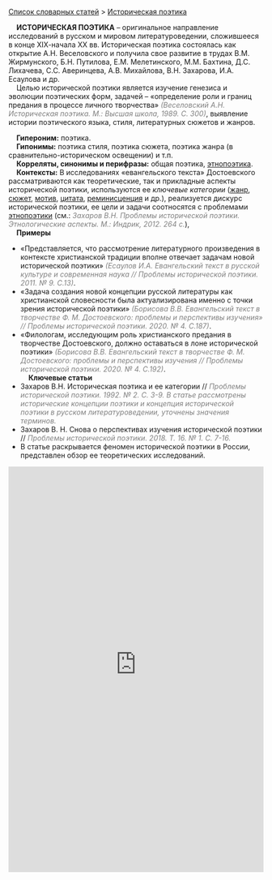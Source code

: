 <style>
st { color: Gray;
  font-style: italic;}
</style>

[Список словарных статей](https://thesaurus-dostoevsky.github.io/Thesaurus/) > [Историческая поэтика](историческая_поэтика.md) 

&nbsp;&nbsp;&nbsp;&nbsp;**ИСТОРИЧЕСКАЯ ПОЭТИКА** – оригинальное направление исследований в русском и мировом литературоведении, сложившееся в конце ХIХ-начала ХХ вв. Историческая поэтика состоялась как открытие А.Н. Веселовского и получила свое развитие в трудах В.М. Жирмунского, Б.Н. Путилова, Е.М. Мелетинского, М.М. Бахтина, Д.С. Лихачева, С.С. Аверинцева, А.В. Михайлова, В.Н. Захарова, И.А. Есаулова и др.  
&nbsp;&nbsp;&nbsp;&nbsp;Целью исторической поэтики является изучение генезиса и эволюции поэтических форм, задачей – «определение роли и границ предания в процессе личного творчества» <st>(Веселовский А.Н. Историческая поэтика. М.: Высшая школа, 1989. С. 300)</st>, выявление истории поэтического языка, стиля, литературных сюжетов и жанров.
  
&nbsp;&nbsp;&nbsp;&nbsp;**Гипероним:** поэтика.  
&nbsp;&nbsp;&nbsp;&nbsp;**Гипонимы:** поэтика стиля, поэтика сюжета, поэтика жанра (в сравнительно-историческом освещении) и т.п.  
&nbsp;&nbsp;&nbsp;&nbsp;**Корреляты, синонимы и перифразы:** общая поэтика, [этнопоэтика](этнопоэтика.md).  
&nbsp;&nbsp;&nbsp;&nbsp;**Контексты:** В исследованиях «евангельского текста» Достоевского  рассматриваются как теоретические, так и прикладные аспекты исторической поэтики,  используются ее *ключевые категории* ([жанр](жанр.md), [сюжет](сюжет.md), [мотив](мотив.md), [цитата](цитата.md), [реминисценция](реминисценция.md) и др.), реализуется дискурс исторической поэтики, ее цели и задачи соотносятся с проблемами [этнопоэтики](этнопоэтика.md) (см.: <st>Захаров В.Н. Проблемы исторической поэтики. Этнологические аспекты. М.: Индрик, 2012. 264 с.</st>),  
&nbsp;&nbsp;&nbsp;&nbsp;**Примеры**  
* «Представляется, что рассмотрение литературного произведения в контексте христианской традиции вполне отвечает задачам новой исторической поэтики» <st>(Есаулов И.А. Евангельский текст в русской культуре и современная наука //  Проблемы исторической поэтики.  2011. № 9. С.13)</st>.
* «Задача создания новой концепции русской литературы как христианской словесности была актуализирована именно с точки зрения исторической поэтики» <st>(Борисова В.В. Евангельский текст в творчестве Ф. М. Достоевского: проблемы и перспективы изучения»  //  Проблемы исторической поэтики. 2020. № 4. С.187)</st>.
* «Филологам, исследующим роль христианского предания в творчестве Достоевского, должно оставаться в лоне исторической поэтики» <st>(Борисова В.В. Евангельский текст в творчестве Ф. М. Достоевского: проблемы и перспективы изучения // Проблемы исторической поэтики. 2020. № 4. С.192)</st>.  <br>
&nbsp;&nbsp;&nbsp;&nbsp;**Ключевые статьи**  
* Захаров В.Н. Историческая поэтика и ее категории // <st>Проблемы исторической поэтики. 1992. № 2. С. 3-9. В статье рассмотрены исторические концепции поэтики и концепция исторической поэтики в русском литературоведении, уточнены значения терминов.</st>
* Захаров В. Н. Снова о перспективах изучения исторической поэтики //<st> Проблемы исторической поэтики. 2018. Т. 16. № 1. С. 7-16.</st>
* В статье раскрывается феномен исторической поэтики в России, представлен обзор ее теоретических исследований.

<iframe src="https://thesaurus-dostoevsky.github.io/nk/историческая_поэтика.html" style="border:0px;width:100%;height:800px" allowfullscreen="true" webkitallowfullscreen="true" mozallowfullscreen="true">
